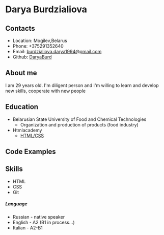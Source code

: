# Darya Burdzialiova

## Contacts
+ Location: Mogilev,Belarus
+ Phone: +375291352640
+ Email: burdzialiova.darya1994@gmail.com
+ Github: [DaryaBurd](https://DaryaBurd.github.io/rsschool-cv/cv)

## About me
I am 29 years old. I'm diligent person and I'm willing to learn and develop new skills, cooperate with new people

## Education
+ Belarusian State University of Food and Chemical Technologies
  * Organization and production of products (food industry)
+ Htmlacademy
  * [HTML/CSS]([https://](https://htmlacademy.ru/courses#fe-start))

## Code Examples

## Skills
+ HTML
+ CSS
+ Git



##### Language
+ Russian - native speaker
+ English - A2 (B1 in process…)
+ Italian - A2-B1
